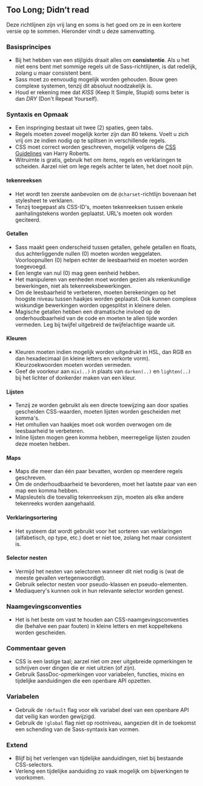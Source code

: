 
## Too Long; Didn’t read

Deze richtlijnen zijn vrij lang en soms is het goed om ze in een kortere versie op te sommen. Hieronder vindt u deze samenvatting.

### Basisprincipes

* Bij het hebben van een stijlgids draait alles om **consistentie**. Als u het niet eens bent met sommige regels uit de Sass-richtlijnen, is dat redelijk, zolang u maar consistent bent.
* Sass moet zo eenvoudig mogelijk worden gehouden. Bouw geen complexe systemen, tenzij dit absoluut noodzakelijk is.
* Houd er rekening mee dat *KISS* (Keep It Simple, Stupid) soms beter is dan *DRY* (Don't Repeat Yourself).

### Syntaxis en Opmaak

* Een inspringing bestaat uit twee (2) spaties, geen tabs.
* Regels moeten zoveel mogelijk korter zijn dan 80 tekens. Voelt u zich vrij om ze indien nodig op te splitsen in verschillende regels.
* CSS moet correct worden geschreven, mogelijk volgens de [CSS Guidelines](https://cssguidelin.es) van Harry Roberts.
* Witruimte is gratis, gebruik het om items, regels en verklaringen te scheiden. Aarzel niet om lege regels achter te laten, het doet nooit pijn.

#### tekenreeksen

* Het wordt ten zeerste aanbevolen om de `@charset`-richtlijn bovenaan het stylesheet te verklaren.
* Tenzij toegepast als CSS-ID's, moeten tekenreeksen tussen enkele aanhalingstekens worden geplaatst. URL's moeten ook worden geciteerd.

#### Getallen

* Sass maakt geen onderscheid tussen getallen, gehele getallen en floats, dus achterliggende nullen (0) moeten worden weggelaten. Voorloopnullen (0) helpen echter de leesbaarheid en moeten worden toegevoegd.
* Een lengte van nul (0) mag geen eenheid hebben.
* Het manipuleren van eenheden moet worden gezien als rekenkundige bewerkingen, niet als tekenreeksbewerkingen.
* Om de leesbaarheid te verbeteren, moeten berekeningen op het hoogste niveau tussen haakjes worden geplaatst. Ook kunnen complexe wiskundige bewerkingen worden opgesplitst in kleinere delen.
* Magische getallen hebben een dramatische invloed op de onderhoudbaarheid van de code en moeten te allen tijde worden vermeden. Leg bij twijfel uitgebreid de twijfelachtige waarde uit.

#### Kleuren

* Kleuren moeten indien mogelijk worden uitgedrukt in HSL, dan RGB en dan hexadecimaal (in kleine letters en verkorte vorm). Kleurzoekwoorden moeten worden vermeden.
* Geef de voorkeur aan `mix(..)` in plaats van `darken(..)` en `lighten(..)` bij het lichter of donkerder maken van een kleur.

#### Lijsten

* Tenzij ze worden gebruikt als een directe toewijzing aan door spaties gescheiden CSS-waarden, moeten lijsten worden gescheiden met komma's.
* Het omhullen van haakjes moet ook worden overwogen om de leesbaarheid te verbeteren.
* Inline lijsten mogen geen komma hebben, meerregelige lijsten zouden deze moeten hebben.

#### Maps

* Maps die meer dan één paar bevatten, worden op meerdere regels geschreven.
* Om de onderhoudbaarheid te bevorderen, moet het laatste paar van een map een komma hebben.
* Mapsleutels die toevallig tekenreeksen zijn, moeten als elke andere tekenreeks worden aangehaald.

#### Verklaringsortering

* Het systeem dat wordt gebruikt voor het sorteren van verklaringen (alfabetisch, op type, etc.) doet er niet toe, zolang het maar consistent is.

#### Selector nesten

* Vermijd het nesten van selectoren wanneer dit niet nodig is (wat de meeste gevallen vertegenwoordigt).
* Gebruik selector nesten voor pseudo-klassen en pseudo-elementen.
* Mediaquery's kunnen ook in hun relevante selector worden genest.

### Naamgevingsconventies

* Het is het beste om vast te houden aan CSS-naamgevingsconventies die (behalve een paar fouten) in kleine letters en met koppeltekens worden gescheiden.

### Commentaar geven

* CSS is een lastige taal; aarzel niet om zeer uitgebreide opmerkingen te schrijven over dingen die er niet uitzien (of zijn).
* Gebruik SassDoc-opmerkingen voor variabelen, functies, mixins en tijdelijke aanduidingen die een openbare API opzetten.

### Variabelen

* Gebruik de `!default` flag voor elk variabel deel van een openbare API dat veilig kan worden gewijzigd.
* Gebruik de `!global` flag niet op rootniveau, aangezien dit in de toekomst een schending van de Sass-syntaxis kan vormen.

### Extend

* Blijf bij het verlengen van tijdelijke aanduidingen, niet bij bestaande CSS-selectors.
* Verleng een tijdelijke aanduiding zo vaak mogelijk om bijwerkingen te voorkomen.
